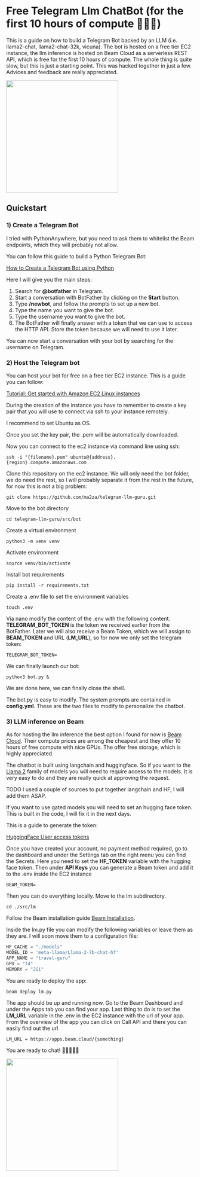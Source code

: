 # Free Telegram Llm ChatBot (for the first 10 hours of compute 🙇🏼‍♂️)

This is a guide on how to build a Telegram Bot backed by
an LLM (i.e. llama2-chat, llama2-chat-32k, vicuna). The bot is
hosted on a free tier EC2 instance, the llm inference is hosted on
Beam Cloud as a serverless REST API, which is free for the first
10 hours of compute. The whole thing is quite slow, but this is just
a starting point. This was hacked together in just a few. Advices and feedback
are really appreciated.

<img src="https://drive.google.com/uc?export=view&id=130x9x3F9KIn9Ki7d4Yc_SJk73vldaIMj" width="300">

## Quickstart

### 1) Create a Telegram Bot

I tried with PythonAnywhere, but you need to ask them to
whitelist the Beam endpoints, which they will probably not
allow.

You can follow this guide to build a Python Telegram Bot:

[How to Create a Telegram Bot using Python
](https://www.freecodecamp.org/news/how-to-create-a-telegram-bot-using-python/)

Here I will give you the main steps:

1) Search for **@botfather** in Telegram.
2) Start a conversation with BotFather by clicking on the **Start** button.
3) Type **/newbot**, and follow the prompts to set up a new bot.
4) Type the name you want to give the bot.
5) Type the username you want to give the bot.
6) The BotFather will finally answer with a token that we can use to access the HTTP API. Store the token because we
   will need to use it later.

You can now start a conversation with your bot
by searching for the username on Telegram.

### 2) Host the Telegram bot

You can host your bot for free on a free tier EC2 instance. This is
a guide you can follow:

[Tutorial: Get started with Amazon EC2 Linux instances](https://docs.aws.amazon.com/AWSEC2/latest/UserGuide/EC2_GetStarted.html)

During the creation of the instance you have to
remember to create a key pair that you will use to connect
via ssh to your instance remotely.

I recommend to set Ubuntu as OS.

Once you set the key pair, the .pem will be automatically downloaded.

Now you can connect to the ec2 instance via command line using ssh:

```shell
ssh -i "{filename}.pem" ubuntu@{address}.{region}.compute.amazonaws.com
```

Clone this repository on the ec2 instance. We will only need the bot folder, we do need the rest,
so I will probably separate it from the rest in the future, for now this is
not a big problem:

```shell
git clone https://github.com/ma2za/telegram-llm-guru.git
```

Move to the bot directory

```shell
cd telegram-llm-guru/src/bot
```

Create a virtual environment

```shell
python3 -m venv venv
```

Activate environment

```shell
source venv/bin/activate
```

Install bot requirements

```shell
pip install -r requirements.txt
```

Create a .env file to set the environment variables

```shell
touch .env
```

Via nano modify the content of the .env with the following content.
**TELEGRAM_BOT_TOKEN** is the token we received earlier from the BotFather.
Later we will also receive a Beam Token, which we will assign to **BEAM_TOKEN** and URL (**LM_URL**),
so for now we only set the telegram token:

```shell
TELEGRAM_BOT_TOKEN=
```

We can finally launch our bot:

```shell
python3 bot.py &
```

We are done here, we can finally close the shell.

The bot.py is easy to modify. The system prompts are contained
in **config.yml**. These are the two files to modify
to personalize the chatbot.

### 3) LLM inference on Beam

As for hosting the llm inference the best option I found for now
is [Beam Cloud](https://www.beam.cloud/). Their compute prices are among the cheapest and
they offer 10 hours of free compute with nice GPUs. The offer free
storage, which is highly appreciated.

The chatbot is built using langchain and huggingface. So if you want
to the [Llama 2](https://huggingface.co/meta-llama/Llama-2-7b-chat) family of models you will need to require access to
the models.
It is very easy to do and they are really quick at approving the request.

TODO I used a couple of sources to put together langchain and HF,
I will add them ASAP.

If you want to use gated models you will need to set an hugging face token.
This is built in the code, I will fix it in the next days.

This is a guide to generate the token:

[HuggingFace User access tokens
](https://huggingface.co/docs/hub/security-tokens)

Once you have created your account, no payment method required,
go to the dashboard and under the Settings tab on the right
menu you can find the Secrets.
Here you need to set the **HF_TOKEN** variable with the hugging face token.
Then under **API Keys** you can generate a Beam token and add it to
the .env inside the EC2 instance

```shell
BEAM_TOKEN=
```

Then you can do everything locally. Move to the
lm subdirectory.

```shell
cd ./src/lm
```

Follow the Beam installation guide [Beam Installation](https://docs.beam.cloud/getting-started/installation).

Inside the lm.py file you can modify the following
variables or leave them as they are. I will soon move them
to a configuration file:

```python
HF_CACHE = "./models"
MODEL_ID = 'meta-llama/Llama-2-7b-chat-hf'
APP_NAME = "travel-guru"
GPU = "T4"
MEMORY = "2Gi"
```

You are ready to deploy the app:

```shell
beam deploy lm.py 
```

The app should be up and running now. Go to the Beam Dashboard
and under the Apps tab you can find your app.
Last thing to do is to set the **LM_URL** variable in the
.env in the EC2 instance with the url of your app. From
the overview of the app you can click on Call API and
there you can easily find out the url

```shell
LM_URL = https://apps.beam.cloud/{something}
```

You are ready to chat! 🚀🚀🚀🚀🚀

<img src="https://drive.google.com/uc?export=view&id=1EQt9KahzYwWEqOiQMaOrjpRxxZ2IsaoD" width="300">
